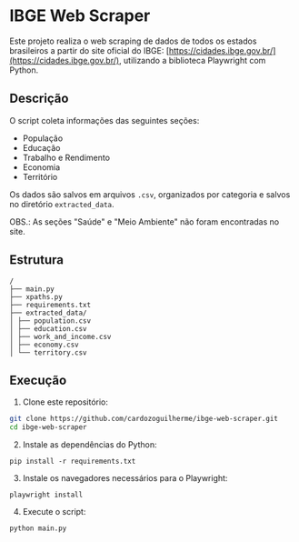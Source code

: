 # IBGE Web Scraper

Este projeto realiza o web scraping de dados de todos os estados brasileiros a partir do site oficial do IBGE: [https://cidades.ibge.gov.br/](https://cidades.ibge.gov.br/), utilizando a biblioteca Playwright com Python.

## Descrição

O script coleta informações das seguintes seções:

- População
- Educação
- Trabalho e Rendimento
- Economia
- Território

Os dados são salvos em arquivos `.csv`, organizados por categoria e salvos no diretório `extracted_data`.

OBS.: As seções "Saúde" e "Meio Ambiente" não foram encontradas no site.

## Estrutura

```
/
├── main.py
├── xpaths.py
├── requirements.txt
├── extracted_data/
│ ├── population.csv
│ ├── education.csv
│ ├── work_and_income.csv
│ ├── economy.csv
│ └── territory.csv
```

## Execução

1. Clone este repositório:

```bash
git clone https://github.com/cardozoguilherme/ibge-web-scraper.git
cd ibge-web-scraper
```

2. Instale as dependências do Python:

```
pip install -r requirements.txt
```

3. Instale os navegadores necessários para o Playwright:

```
playwright install
```

4. Execute o script:

```
python main.py
```
